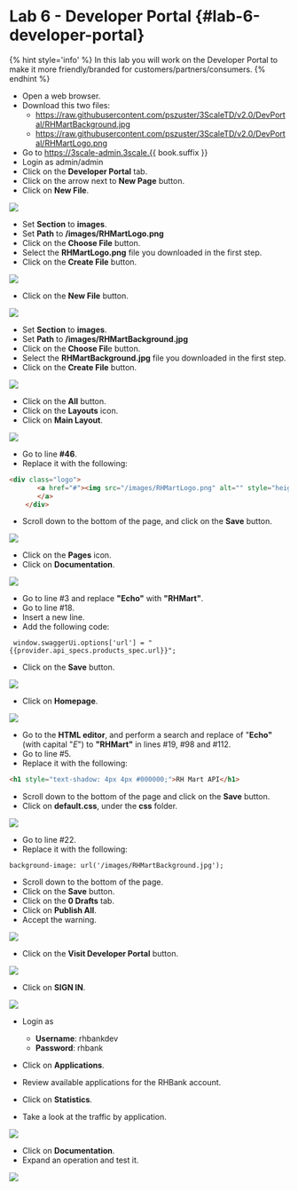 # Lab 6 - Developer Portal {#lab-6-developer-portal}

{% hint style='info' %}
In this lab you will work on the Developer Portal to make it more friendly/branded for customers/partners/consumers.
{% endhint %}

* Open a web browser.
* Download this two files:
    * https://raw.githubusercontent.com/pszuster/3ScaleTD/v2.0/DevPortal/RHMartBackground.jpg
    * https://raw.githubusercontent.com/pszuster/3ScaleTD/v2.0/DevPortal/RHMartLogo.png
* Go to https://3scale-admin.3scale.{{ book.suffix }}
* Login as admin/admin
* Click on the **Developer Portal** tab.
* Click on the arrow next to **New Page** button.
* Click on **New File**.

![](images/image20.png)

* Set **Section** to **images**.
* Set **Path** to **/images/RHMartLogo.png**
* Click on the **Choose File** button.
* Select the **RHMartLogo.png** file you downloaded in the first step.
* Click on the **Create File** button.

![](images/image13.png)

* Click on the **New File** button.

![](images/image119.png)

* Set **Section** to **images**.
* Set **Path** to **/images/RHMartBackground.jpg**
* Click on the **Choose Fil**e button.
* Select the **RHMartBackground.jpg** file you downloaded in the first step.
* Click on the **Create File** button.

![](images/image199.png)

* Click on the **All** button.
* Click on the **Layouts** icon.
* Click on **Main Layout**.

![](images/image99.png)

* Go to line **#46**.
* Replace it with the following:

```html
<div class="logo">
       <a href="#"><img src="/images/RHMartLogo.png" alt="" style="height:100px; width:150px;">
       </a>
    </div>
```

* Scroll down to the bottom of the page, and click on the **Save** button.

![](assets/Selection_352.png)

* Click on the **Pages** icon.
* Click on **Documentation**.

![](images/image151.png)

* Go to line #3 and replace **"Echo"** with **"RHMart"**.
* Go to line #18.
* Insert a new line.
* Add the following code:

```
 window.swaggerUi.options['url'] = "{{provider.api_specs.products_spec.url}}";
```

* Click on the **Save** button.

![](assets/Selection_351.png)

* Click on **Homepage**.

![](images/image11.png)

* Go to the **HTML editor**, and perform a search and replace of "**Echo"** (with capital "_E_") to **"RHMart"** in lines #19, #98 and #112.
* Go to line #5.
* Replace it with the following:

```html
<h1 style="text-shadow: 4px 4px #000000;">RH Mart API</h1>
```

* Scroll down to the bottom of the page and click on the **Save** button.
* Click on **default.css**, under the **css** folder.

![](images/image146.png)

* Go to line #22.
* Replace it with the following:


```
background-image: url('/images/RHMartBackground.jpg');
```

* Scroll down to the bottom of the page.
* Click on the **Save** button.
* Click on the **0 Drafts** tab.
* Click on **Publish All**.
* Accept the warning.

![](images/image193.png)

* Click on the **Visit Developer Portal** button.

![](images/image18.png)
* Click on **SIGN IN**.

![](images/image135.png)

* Login as
    * **Username**: rhbankdev
    * **Password**: rhbank

* Click on **Applications**.
* Review available applications for the RHBank account.
* Click on **Statistics**.
* Take a look at the traffic by application.

![](images/image141.png)

* Click on **Documentation**.
* Expand an operation and test it.

![](images/image190.png)